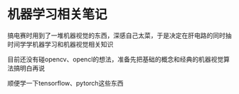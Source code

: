# 机器学习相关笔记

搞电赛时用到了一堆机器视觉的东西，深感自己太菜，于是决定在肝电路的同时抽时间学学机器学习和机器视觉相关知识

目前还没有碰opencv、opencl的想法，准备先把基础的概念和经典的机器视觉算法搞明白再说

顺便学一下tensorflow、pytorch这些东西